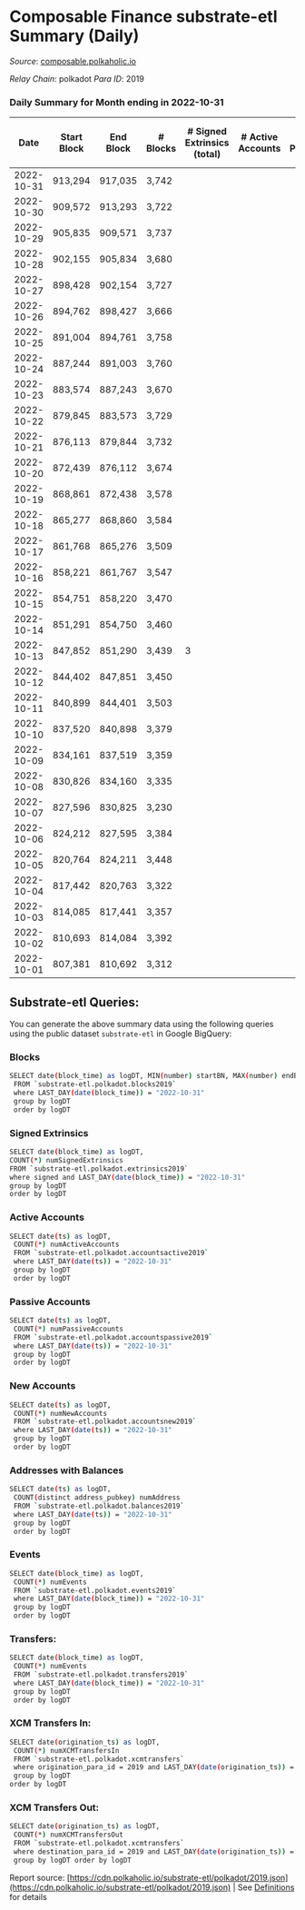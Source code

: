 # Composable Finance substrate-etl Summary (Daily)

_Source_: [composable.polkaholic.io](https://composable.polkaholic.io)

*Relay Chain*: polkadot
*Para ID*: 2019



### Daily Summary for Month ending in 2022-10-31


| Date | Start Block | End Block | # Blocks | # Signed Extrinsics (total) | # Active Accounts | # Passive | # New | # Addresses with Balances | # Events | # Transfers | # XCM Transfers In | # XCM Transfers Out | Issues | 
| ---- | ----------- | --------- | -------- | --------------------------- | ----------------- | --------- | ----- | ------------------------- | -------- | ----------- | ------------------ | ------------------- | ------ |
| 2022-10-31 | 913,294 | 917,035 | 3,742 |  |  |  |  | 7 | 7,486 |   |   |   |  |
| 2022-10-30 | 909,572 | 913,293 | 3,722 |  |  |  |  |  | 7,446 |   |   |   |  |
| 2022-10-29 | 905,835 | 909,571 | 3,737 |  |  |  |  | 7 | 7,479 |   |   |   |  |
| 2022-10-28 | 902,155 | 905,834 | 3,680 |  |  |  |  |  | 7,362 |   |   |   |  |
| 2022-10-27 | 898,428 | 902,154 | 3,727 |  |  |  |  | 7 | 7,456 |   |   |   |  |
| 2022-10-26 | 894,762 | 898,427 | 3,666 |  |  |  |  | 7 | 7,334 |   |   |   |  |
| 2022-10-25 | 891,004 | 894,761 | 3,758 |  |  |  |  | 7 | 7,518 |   |   |   |  |
| 2022-10-24 | 887,244 | 891,003 | 3,760 |  |  |  |  | 7 | 7,523 |   |   |   |  |
| 2022-10-23 | 883,574 | 887,243 | 3,670 |  |  |  |  |  | 7,342 |   |   |   |  |
| 2022-10-22 | 879,845 | 883,573 | 3,729 |  |  |  |  | 7 | 7,460 |   |   |   |  |
| 2022-10-21 | 876,113 | 879,844 | 3,732 |  |  |  |  |  | 7,466 |   |   |   |  |
| 2022-10-20 | 872,439 | 876,112 | 3,674 |  |  |  |  |  | 7,350 |   |   |   |  |
| 2022-10-19 | 868,861 | 872,438 | 3,578 |  |  |  |  |  | 7,158 |   |   |   |  |
| 2022-10-18 | 865,277 | 868,860 | 3,584 |  |  |  |  | 7 | 7,173 |   |   |   |  |
| 2022-10-17 | 861,768 | 865,276 | 3,509 |  |  |  |  | 7 | 7,020 |   |   |   |  |
| 2022-10-16 | 858,221 | 861,767 | 3,547 |  |  |  |  | 7 | 7,096 |   |   |   |  |
| 2022-10-15 | 854,751 | 858,220 | 3,470 |  |  |  |  | 7 | 6,945 |   |   |   |  |
| 2022-10-14 | 851,291 | 854,750 | 3,460 |  |  |  |  |  | 6,922 |   |   |   |  |
| 2022-10-13 | 847,852 | 851,290 | 3,439 | 3 |  |  |  | 7 | 6,894 | 1  |   |   |  |
| 2022-10-12 | 844,402 | 847,851 | 3,450 |  |  |  |  | 6 | 6,902 |   |   |   |  |
| 2022-10-11 | 840,899 | 844,401 | 3,503 |  |  |  |  | 6 | 7,008 |   |   |   |  |
| 2022-10-10 | 837,520 | 840,898 | 3,379 |  |  |  |  | 6 | 6,760 |   |   |   |  |
| 2022-10-09 | 834,161 | 837,519 | 3,359 |  |  |  |  | 6 | 6,720 |   |   |   |  |
| 2022-10-08 | 830,826 | 834,160 | 3,335 |  |  |  |  | 6 | 6,672 |   |   |   |  |
| 2022-10-07 | 827,596 | 830,825 | 3,230 |  |  |  |  | 6 | 6,462 |   |   |   |  |
| 2022-10-06 | 824,212 | 827,595 | 3,384 |  |  |  |  | 6 | 6,770 |   |   |   |  |
| 2022-10-05 | 820,764 | 824,211 | 3,448 |  |  |  |  | 6 | 6,898 |   |   |   |  |
| 2022-10-04 | 817,442 | 820,763 | 3,322 |  |  |  |  | 6 | 6,645 |   |   |   |  |
| 2022-10-03 | 814,085 | 817,441 | 3,357 |  |  |  |  |  | 6,716 |   |   |   |  |
| 2022-10-02 | 810,693 | 814,084 | 3,392 |  |  |  |  |  | 6,786 |   |   |   |  |
| 2022-10-01 | 807,381 | 810,692 | 3,312 |  |  |  |  |  | 6,626 |   |   |   |  |

## Substrate-etl Queries:
You can generate the above summary data using the following queries using the public dataset `substrate-etl` in Google BigQuery:

### Blocks
```bash
SELECT date(block_time) as logDT, MIN(number) startBN, MAX(number) endBN, COUNT(*) numBlocks 
 FROM `substrate-etl.polkadot.blocks2019`  
 where LAST_DAY(date(block_time)) = "2022-10-31" 
 group by logDT 
 order by logDT
```

### Signed Extrinsics
```bash
SELECT date(block_time) as logDT, 
COUNT(*) numSignedExtrinsics 
FROM `substrate-etl.polkadot.extrinsics2019`  
where signed and LAST_DAY(date(block_time)) = "2022-10-31" 
group by logDT 
order by logDT
```

### Active Accounts
```bash
SELECT date(ts) as logDT, 
 COUNT(*) numActiveAccounts 
 FROM `substrate-etl.polkadot.accountsactive2019` 
 where LAST_DAY(date(ts)) = "2022-10-31" 
 group by logDT 
 order by logDT
```

### Passive Accounts
```bash
SELECT date(ts) as logDT, 
 COUNT(*) numPassiveAccounts 
 FROM `substrate-etl.polkadot.accountspassive2019` 
 where LAST_DAY(date(ts)) = "2022-10-31" 
 group by logDT 
 order by logDT
```

### New Accounts
```bash
SELECT date(ts) as logDT, 
 COUNT(*) numNewAccounts 
 FROM `substrate-etl.polkadot.accountsnew2019` 
 where LAST_DAY(date(ts)) = "2022-10-31" 
 group by logDT
 order by logDT
```

### Addresses with Balances
```bash
SELECT date(ts) as logDT,
 COUNT(distinct address_pubkey) numAddress 
 FROM `substrate-etl.polkadot.balances2019` 
 where LAST_DAY(date(ts)) = "2022-10-31" 
 group by logDT 
 order by logDT
```

### Events
```bash
SELECT date(block_time) as logDT, 
 COUNT(*) numEvents 
 FROM `substrate-etl.polkadot.events2019` 
 where LAST_DAY(date(block_time)) = "2022-10-31" 
 group by logDT 
 order by logDT
```

### Transfers:
```bash
SELECT date(block_time) as logDT, 
 COUNT(*) numEvents 
 FROM `substrate-etl.polkadot.transfers2019` 
 where LAST_DAY(date(block_time)) = "2022-10-31" 
 group by logDT 
 order by logDT
```

### XCM Transfers In:
```bash
SELECT date(origination_ts) as logDT, 
 COUNT(*) numXCMTransfersIn 
 FROM `substrate-etl.polkadot.xcmtransfers` 
 where origination_para_id = 2019 and LAST_DAY(date(origination_ts)) = "2022-10-31" 
 group by logDT 
order by logDT
```

### XCM Transfers Out:
```bash
SELECT date(origination_ts) as logDT, 
 COUNT(*) numXCMTransfersOut 
 FROM `substrate-etl.polkadot.xcmtransfers` 
 where destination_para_id = 2019 and LAST_DAY(date(origination_ts)) = "2022-10-31" 
 group by logDT order by logDT
```


Report source: [https://cdn.polkaholic.io/substrate-etl/polkadot/2019.json](https://cdn.polkaholic.io/substrate-etl/polkadot/2019.json) | See [Definitions](/DEFINITIONS.md) for details
